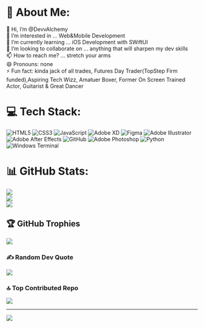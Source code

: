 # 💫 About Me:
👋 Hi, I’m @DevvAlchemy<br>👀 I’m interested in ... Web&Mobile Development<br>🌱 I’m currently learning ... iOS Development with SWiftUI<br>💞️ I’m looking to collaborate on ... anything that will sharpen my dev skills<br>📫 How to reach me? ... stretch your arms<br>😄 Pronouns: none<br>⚡ Fun fact: kinda jack of all trades, Futures Day Trader(TopStep Firm funded),Aspiring Tech Wizz, Amatuer Boxer, Former On Screen Trained Actor, Guitarist & Great Dancer<br>


# 💻 Tech Stack:
![HTML5](https://img.shields.io/badge/html5-%23E34F26.svg?style=for-the-badge&logo=html5&logoColor=white) ![CSS3](https://img.shields.io/badge/css3-%231572B6.svg?style=for-the-badge&logo=css3&logoColor=white) ![JavaScript](https://img.shields.io/badge/javascript-%23323330.svg?style=for-the-badge&logo=javascript&logoColor=%23F7DF1E) ![Adobe XD](https://img.shields.io/badge/Adobe%20XD-470137?style=for-the-badge&logo=Adobe%20XD&logoColor=#FF61F6) ![Figma](https://img.shields.io/badge/figma-%23F24E1E.svg?style=for-the-badge&logo=figma&logoColor=white) ![Adobe Illustrator](https://img.shields.io/badge/adobe%20illustrator-%23FF9A00.svg?style=for-the-badge&logo=adobe%20illustrator&logoColor=white) ![Adobe After Effects](https://img.shields.io/badge/Adobe%20After%20Effects-9999FF.svg?style=for-the-badge&logo=Adobe%20After%20Effects&logoColor=white) ![GitHub](https://img.shields.io/badge/github-%23121011.svg?style=for-the-badge&logo=github&logoColor=white) ![Adobe Photoshop](https://img.shields.io/badge/adobe%20photoshop-%2331A8FF.svg?style=for-the-badge&logo=adobe%20photoshop&logoColor=white) ![Python](https://img.shields.io/badge/python-3670A0?style=for-the-badge&logo=python&logoColor=ffdd54) ![Windows Terminal](https://img.shields.io/badge/Windows%20Terminal-%234D4D4D.svg?style=for-the-badge&logo=windows-terminal&logoColor=white)
# 📊 GitHub Stats:
![](https://github-readme-stats.vercel.app/api?username=devvalchemy&theme=monokai&hide_border=false&include_all_commits=false&count_private=false)<br/>
![](https://github-readme-streak-stats.herokuapp.com/?user=devvalchemy&theme=monokai&hide_border=false)<br/>
![](https://github-readme-stats.vercel.app/api/top-langs/?username=devvalchemy&theme=monokai&hide_border=false&include_all_commits=false&count_private=false&layout=compact)

## 🏆 GitHub Trophies
![](https://github-profile-trophy.vercel.app/?username=devvalchemy&theme=radical&no-frame=false&no-bg=true&margin-w=4)

### ✍️ Random Dev Quote
![](https://quotes-github-readme.vercel.app/api?type=horizontal&theme=radical)

### 🔝 Top Contributed Repo
![](https://github-contributor-stats.vercel.app/api?username=devvalchemy&limit=5&theme=dark&combine_all_yearly_contributions=true)

---
[![](https://visitcount.itsvg.in/api?id=devvalchemy&icon=8&color=4)](https://visitcount.itsvg.in)

